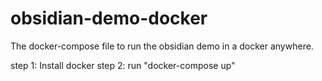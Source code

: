 # obsidian-demo-docker
The docker-compose file to run the obsidian demo in a docker anywhere.

step 1: Install docker
step 2: run "docker-compose up"